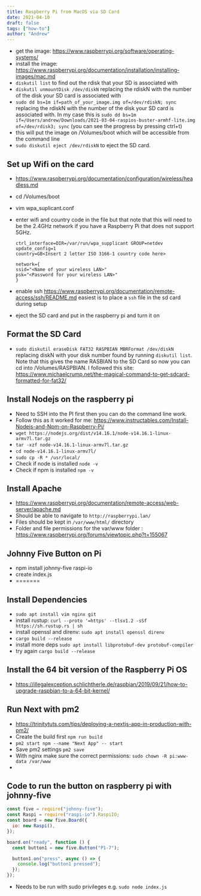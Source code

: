 ```yaml
---
title: Raspberry Pi from MacOS via SD Card
date: 2021-04-10
draft: false
tags: ["how-to"]
author: "Andrew"
---
```


- get the image: https://www.raspberrypi.org/software/operating-systems/
- install the image: https://www.raspberrypi.org/documentation/installation/installing-images/mac.md
- `diskutil list` to find out the rdisk that your SD is associated with
- `diskutil unmountDisk /dev/diskN` replacing the rdiskN with the number of the disk your SD card is associated with
- `sudo dd bs=1m if=path_of_your_image.img of=/dev/rdiskN; sync` replacing the rdiskN with the number of the disk your SD card is associated with. In my case this is `sudo dd bs=1m if=/Users/andrew/Downloads/2021-03-04-raspios-buster-armhf-lite.img of=/dev/rdisk3; sync` (you can see the progress by pressing ctrl+t)
- this will put the image on /Volumes/boot which will be accessible from the command line
- `sudo diskutil eject /dev/rdiskN` to eject the SD card.

## Set up Wifi on the card

- https://www.raspberrypi.org/documentation/configuration/wireless/headless.md
- cd /Volumes/boot
- vim wpa_suplicant.conf
- enter wifi and country code in the file but that note that this will need to be the 2.4GHz network if you have a Raspberry Pi that does not support 5GHz.

  ```
  ctrl_interface=DIR=/var/run/wpa_supplicant GROUP=netdev
  update_config=1
  country=GB<Insert 2 letter ISO 3166-1 country code here>

  network={
  ssid="<Name of your wireless LAN>"
  psk="<Password for your wireless LAN>"
  }
  ```

- enable ssh https://www.raspberrypi.org/documentation/remote-access/ssh/README.md easiest is to place a `ssh` file in the sd card during setup
- eject the SD card and put in the raspberry pi and turn it on

## Format the SD Card

- `sudo diskutil eraseDisk FAT32 RASPBIAN MBRFormat /dev/diskN` replacing diskN with your disk number found by running `diskutil list`. Note that this gives the name RASBIAN to the SD Card so now you can cd into /Volumes/RASPBIAN. I followed this site: https://www.michaelcrump.net/the-magical-command-to-get-sdcard-formatted-for-fat32/

## Install Nodejs on the raspberry pi

- Need to SSH into the PI first then you can do the command line work.
- Follow this as it worked for me: https://www.instructables.com/Install-Nodejs-and-Npm-on-Raspberry-Pi/
- `wget https://nodejs.org/dist/v14.16.1/node-v14.16.1-linux-armv7l.tar.gz`
- `tar -xzf node-v14.16.1-linux-armv7l.tar.gz`
- `cd node-v14.16.1-linux-armv7l/`
- `sudo cp -R * /usr/local/`
- Check if node is installed `node -v`
- Check if npm is installed `npm -v`

## Install Apache

- https://www.raspberrypi.org/documentation/remote-access/web-server/apache.md
- Should be able to navigate to `http://raspberrypi.lan/`
- Files should be kept in `/var/www/html/` directory
- Folder and file permissions for the var/www folder : https://www.raspberrypi.org/forums/viewtopic.php?t=155067

## Johnny Five Button on Pi

- npm install johnny-five raspi-io
- create index.js
- =======

## Install Dependencies

- `sudo apt install vim nginx git`
- install rustup: `curl --proto '=https' --tlsv1.2 -sSf https://sh.rustup.rs | sh`
- install openssl and direnv: `sudo apt install openssl direnv`
- `cargo build --release`
- install more deps `sudo apt install libprotobuf-dev protobuf-compiler`
- try again `cargo build --release`

## Install the 64 bit version of the Raspberry Pi OS

- https://illegalexception.schlichtherle.de/raspbian/2019/09/21/how-to-upgrade-raspbian-to-a-64-bit-kernel/

## Run Next with pm2

- https://trinitytuts.com/tips/deploying-a-nextjs-app-in-production-with-pm2/
- Create the build first `npm run build`
- `pm2 start npm --name "Next App" -- start`
- Save pm2 settings `pm2 save`
- With nginx make sure the correct permissions: `sudo chown -R pi:www-data /var/www`
-

## Code to run the button on raspberry pi with johnny-five

```javascript
const five = require("johnny-five");
const Raspi = require("raspi-io").RaspiIO;
const board = new five.Board({
  io: new Raspi(),
});

board.on("ready", function () {
  const button1 = new five.Button("P1-7");

  button1.on("press", async () => {
    console.log("button1 pressed");
  });
});
```

- Needs to be run with sudo privileges e.g. `sudo node index.js`
